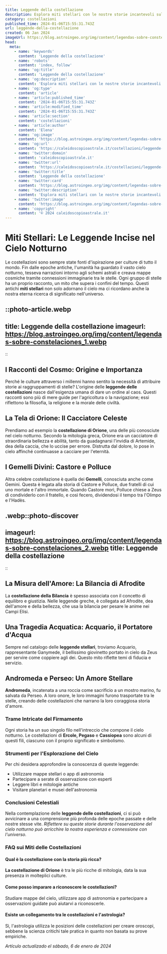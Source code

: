 ```yaml
---
title: Leggende della costellazione
description: Esplora miti stellari con le nostre storie incantevoli sulle leggende delle costellazioni italiane. Avventurati nellantica astronomia!
category: costellazioni
published_time: 2024-01-06T15:55:31.743Z
url: leggende-della-costellazione
created: 06 Jan 2024
imageUrl: https://blog.astroingeo.org/img/content/legendas-sobre-constelaciones_1.webp
head:
  meta:
    - name: 'keywords'
      content: 'Leggende della costellazione'
    - name: 'robots'
      content: 'index, follow'
    - name: 'og:title'
      content: 'Leggende della costellazione'
    - name: 'og:description'
      content: 'Esplora miti stellari con le nostre storie incantevoli sulle leggende delle costellazioni italiane. Avventurati nellantica astronomia!'
    - name: 'og:type'
      content: 'article'
    - name: 'article:published_time'
      content: '2024-01-06T15:55:31.743Z'
    - name: 'article:modified_time'
      content: '2024-01-06T15:55:31.743Z'
    - name: 'article:section'
      content: 'costellazioni'
    - name: 'article:author'
      content: 'Elena'
    - name: 'og:image'
      content: 'https://blog.astroingeo.org/img/content/legendas-sobre-constelaciones_1.webp'
    - name: 'og:url'
      content: 'https://caleidoscopioastrale.it/costellazioni/leggende-della-costellazione'
    - name: 'twitter:domain'
      content: 'caleidoscopioastrale.it'
    - name: 'twitter:url'
      content: 'https://caleidoscopioastrale.it/costellazioni/leggende-della-costellazione'
    - name: 'twitter:title'
      content: 'Leggende della costellazione'
    - name: 'twitter:card'
      content: 'https://blog.astroingeo.org/img/content/legendas-sobre-constelaciones_1.webp'
    - name: 'twitter:description'
      content: 'Esplora miti stellari con le nostre storie incantevoli sulle leggende delle costellazioni italiane. Avventurati nellantica astronomia!'
    - name: 'twitter:image'
      content: 'https://blog.astroingeo.org/img/content/legendas-sobre-constelaciones_1.webp'
    - name: 'copyright'
      content: '© 2024 caleidoscopioastrale.it'
---
```

# Miti Stellari: Le Leggende Incise nel Cielo Notturno

Le costellazioni sono sempre state fonti d'ispirazione per culture di tutto il mondo. Fin dalle epoche antiche, l'umanità ha guardato il vasto cielo notturno, tesseva narrazioni intorno agli schemi astrali e creava mappe cosmiche tramite connessioni immaginarie tra le stelle. Ogni gruppo di stelle ha un proprio racconto, un mito che supera i confini del tempo. Questi antichi **miti stellari** non solo adornano il cielo ma ci ricordano anche la nostra eterna ricerca di significato nell'universo.

::photo-article.webp
---
title: Leggende della costellazione
imageurl: https://blog.astroingeo.org/img/content/legendas-sobre-constelaciones_1.webp
---
::

## I Racconti del Cosmo: Origine e Importanza

Perché le culture attraverso i millenni hanno sentito la necessità di attribuire storie ai raggruppamenti di stelle? L'origine delle **leggende delle costellazioni** nasce dall'esigenza umana di dare un ordine al caos. Questi racconti sono più di mere guide per l'agricoltura o la navigazione; essi riflettono la filosofia, la religione e la morale delle civiltà.

## La Tela di Orione: Il Cacciatore Celeste

Prendiamo ad esempio la **costellazione di Orione**, una delle più conosciute nel cielo notturno. Secondo la mitologia greca, Orione era un cacciatore di straordinaria bellezza e abilità, tanto da guadagnarsi l'invidia di Artemide, dea della caccia, che lo uccise per errore. Distrutta dal dolore, lo pose in cielo affinché continuasse a cacciare per l'eternità.

## I Gemelli Divini: Castore e Polluce

Altra celebre costellazione è quella dei **Gemelli**, conosciuta anche come Gemini. Questa è legata alla storia di Castore e Polluce, due fratelli di cui uno mortale e l'altro immortale. Quando Castore morì, Polluce chiese a Zeus di condividerlo con il fratello, e così fecero, dividendosi il tempo tra l'Olimpo e l'Hadès.

.webp::photo-discover
---
imageurl: https://blog.astroingeo.org/img/content/legendas-sobre-constelaciones_2.webp
title: Leggende della costellazione
---
::

## La Misura dell'Amore: La Bilancia di Afrodite

La **costellazione della Bilancia** è spesso associata con il concetto di equilibro e giustizia. Nelle leggende greche, è collegata ad Afrodite, dea dell'amore e della bellezza, che usa la bilancia per pesare le anime nei Campi Elisi.

## Una Tragedia Acquatica: Acquario, il Portatore d'Acqua

Sempre nel catalogo delle **leggende stellari**, troviamo Acquario, rappresentante Ganymede, il bellissimo giovinetto portato in cielo da Zeus per servire come coppiere agli dei. Questo mito riflette temi di fiducia e servizio.

## Andromeda e Perseo: Un Amore Stellare

**Andromeda**, incatenata a una roccia come sacrificio a un mostro marino, fu salvata da Perseo. A loro onore, le loro immagini furono trasportate tra le stelle, creando delle costellazioni che narrano la loro coraggiosa storia d'amore.

### Trame Intricate del Firmamento

Ogni storia ha un suo singolo filo nell'intreccio che compone il cielo notturno. Le costellazioni di **Ercole, Pegaso** e **Cassiopea** sono alcuni di questi fili, ciascuno con il proprio significato e simbolismo.

### Strumenti per l'Esplorazione del Cielo

Per chi desidera approfondire la conoscenza di queste leggende:

- Utilizzare mappe stellari o app di astronomia
- Partecipare a serate di osservazione con esperti
- Leggere libri e mitologie antiche
- Visitare planetari e musei dell'astronomia

### Conclusioni Celestiali

Nella contemplazione delle **leggende delle costellazioni**, ci si può avvicinare a una comprensione più profonda delle epoche passate e delle nostre stesse vite. *Riflettere su queste storie durante l'osservazione del cielo notturno può arricchire la nostra esperienza e connessione con l'universo.*

### FAQ sui Miti delle Costellazioni

#### Qual è la costellazione con la storia più ricca?
**La costellazione di Orione** è tra le più ricche di mitologia, data la sua presenza in molteplici culture.

#### Come posso imparare a riconoscere le costellazioni?
Studiare mappe del cielo, utilizzare app di astronomia e partecipare a osservazioni guidate può aiutarvi a riconoscerle.

#### Esiste un collegamento tra le costellazioni e l'astrologia?
Sì, l'astrologia utilizza le posizioni delle costellazioni per creare oroscopi, sebbene la scienza critichi tale pratica in quanto non basata su prove empiriche.

_Artículo actualizado el sábado, 6 de enero de 2024_